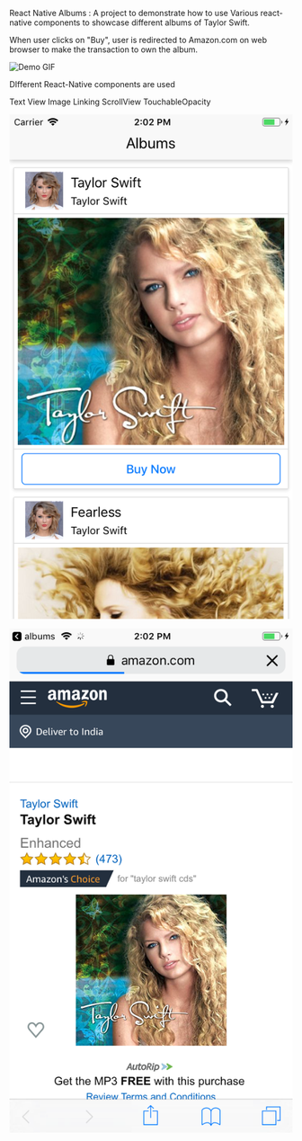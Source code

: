 React Native Albums : A project to demonstrate how to use Various react-native components to showcase 
different albums of Taylor Swift.

When user clicks on "Buy", user is redirected to Amazon.com on web browser to make the transaction to own the album.


![Demo GIF](https://github.com/sriteja25/react_Native_Albums/blob/master/Demo.gif)



DIfferent React-Native components are used 

Text 
View 
Image
Linking 
ScrollView
TouchableOpacity



![Albums Demo](https://github.com/sriteja25/react_Native_Albums/blob/master/Simulator%20Screen%20Shot%20-%20iPhone%206%20-%202019-07-21%20at%2014.02.06.png)



![Buy Albums in Amazon](https://github.com/sriteja25/react_Native_Albums/blob/master/Simulator%20Screen%20Shot%20-%20iPhone%206%20-%202019-07-21%20at%2014.02.28.png)


